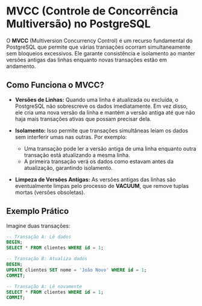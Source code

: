 # MVCC (Controle de Concorrência Multiversão) no PostgreSQL

O **MVCC** (Multiversion Concurrency Control) é um recurso fundamental do PostgreSQL que permite que várias transações ocorram simultaneamente sem bloqueios excessivos. Ele garante consistência e isolamento ao manter versões antigas das linhas enquanto novas transações estão em andamento.

## Como Funciona o MVCC?

- **Versões de Linhas:** Quando uma linha é atualizada ou excluída, o PostgreSQL não sobrescreve os dados imediatamente. Em vez disso, ele cria uma nova versão da linha e mantém a versão antiga até que não haja mais transações ativas que possam precisar dela.
  
- **Isolamento:** Isso permite que transações simultâneas leiam os dados sem interferir umas nas outras. Por exemplo:
  - Uma transação pode ler a versão antiga de uma linha enquanto outra transação está atualizando a mesma linha.
  - A primeira transação verá os dados como estavam antes da atualização, garantindo isolamento.

- **Limpeza de Versões Antigas:** As versões antigas das linhas são eventualmente limpas pelo processo de **VACUUM**, que remove tuplas mortas (versões obsoletas).

## Exemplo Prático

Imagine duas transações:

```sql
-- Transação A: Lê dados
BEGIN;
SELECT * FROM clientes WHERE id = 1;

-- Transação B: Atualiza dados
BEGIN;
UPDATE clientes SET nome = 'João Novo' WHERE id = 1;
COMMIT;

-- Transação A: Lê novamente
SELECT * FROM clientes WHERE id = 1;
COMMIT;